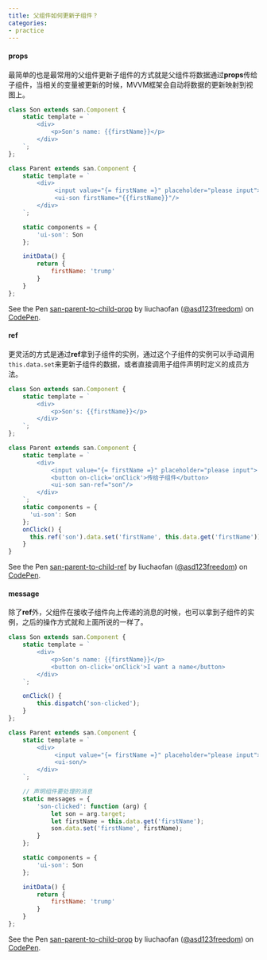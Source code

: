 ```yaml
---
title: 父组件如何更新子组件？
categories:
- practice
---
```


#### props

最简单的也是最常用的父组件更新子组件的方式就是父组件将数据通过**props**传给子组件，当相关的变量被更新的时候，MVVM框架会自动将数据的更新映射到视图上。


```javascript
class Son extends san.Component {
    static template = `
        <div>
            <p>Son's name: {{firstName}}</p>
        </div>
    `;
};

class Parent extends san.Component {
    static template = `
        <div>
             <input value="{= firstName =}" placeholder="please input">
             <ui-son firstName="{{firstName}}"/>
        </div>
    `;

    static components = {
        'ui-son': Son
    };

    initData() {
        return {
            firstName: 'trump'
        }
    }
};
```

<p data-height="365" data-theme-id="dark" data-slug-hash="qXPRxR" data-default-tab="js,result" data-user="asd123freedom" data-embed-version="2" data-pen-title="san-parent-to-child-prop" class="codepen">See the Pen <a href="https://codepen.io/asd123freedom/pen/qXPRxR/">san-parent-to-child-prop</a> by liuchaofan (<a href="https://codepen.io/asd123freedom">@asd123freedom</a>) on <a href="https://codepen.io">CodePen</a>.</p>
<script async src="https://production-assets.codepen.io/assets/embed/ei.js"></script>

#### ref
更灵活的方式是通过**ref**拿到子组件的实例，通过这个子组件的实例可以手动调用`this.data.set`来更新子组件的数据，或者直接调用子组件声明时定义的成员方法。

```javascript
class Son extends san.Component {
    static template = `
        <div>
            <p>Son's: {{firstName}}</p>
        </div>
    `;
};

class Parent extends san.Component {
    static template = `
        <div>
            <input value="{= firstName =}" placeholder="please input">
            <button on-click='onClick'>传给子组件</button>
            <ui-son san-ref="son"/>
        </div>
    `;
    static components = {
      'ui-son': Son
    };
    onClick() {
      this.ref('son').data.set('firstName', this.data.get('firstName'));
    }
}
```

<p data-height="365" data-theme-id="dark" data-slug-hash="wqrgGj" data-default-tab="js,result" data-user="asd123freedom" data-embed-version="2" data-pen-title="san-parent-to-child-ref" class="codepen">See the Pen <a href="https://codepen.io/asd123freedom/pen/wqrgGj/">san-parent-to-child-ref</a> by liuchaofan (<a href="https://codepen.io/asd123freedom">@asd123freedom</a>) on <a href="https://codepen.io">CodePen</a>.</p>
<script async src="https://production-assets.codepen.io/assets/embed/ei.js"></script>

#### message

除了**ref**外，父组件在接收子组件向上传递的消息的时候，也可以拿到子组件的实例，之后的操作方式就和上面所说的一样了。

```javascript
class Son extends san.Component {
    static template = `
        <div>
            <p>Son's name: {{firstName}}</p>
            <button on-click='onClick'>I want a name</button>
        </div>
    `;

    onClick() {
        this.dispatch('son-clicked');
    }
};

class Parent extends san.Component {
    static template = `
        <div>
             <input value="{= firstName =}" placeholder="please input">
             <ui-son/>
        </div>
    `;

    // 声明组件要处理的消息
    static messages = {
        'son-clicked': function (arg) {
            let son = arg.target;
            let firstName = this.data.get('firstName');
            son.data.set('firstName', firstName);
        }
    };

    static components = {
        'ui-son': Son
    };

    initData() {
        return {
            firstName: 'trump'
        }
    }
};
```

<p data-height="365" data-theme-id="dark" data-slug-hash="ZJXLGZ" data-default-tab="js,result" data-user="asd123freedom" data-embed-version="2" data-pen-title="san-parent-to-child-prop" class="codepen">See the Pen <a href="https://codepen.io/asd123freedom/pen/ZJXLGZ/">san-parent-to-child-prop</a> by liuchaofan (<a href="https://codepen.io/asd123freedom">@asd123freedom</a>) on <a href="https://codepen.io">CodePen</a>.</p>
<script async src="https://production-assets.codepen.io/assets/embed/ei.js"></script>
